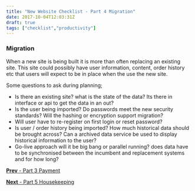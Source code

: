 ```yaml
---
title: "New Website Checklist - Part 4 Migration"
date: 2017-10-04T12:03:31Z
draft: true
tags: ["checklist","productivity"]
---
```


### Migration

When a new site is being built it is more than often replacing an existing site. This site could possibly have user information, content, order history etc that users will expect to be in place when the use the new site.

Some questions to ask during planning;

* Is there an existing site? what is the state of the data? Its there in interface or api to get the data in an out?
* Is the user being imported? Do passwords meet the new security standards? Will the hashing or encryption support migration? 
* Will user have to re-register on first login or reset password?
* Is user / order history being imported? How much historical data should be brought across? Can a archived data service be used to display historical information to the user?
* Go-live approach will it be big bang or parallel running? does data have to be synchronised between the incumbent and replacement systems and for how long?

[**Prev** - Part 3 Payment](/posts/checklist-new-website-payment/)

[**Next** - Part 5 Housekeeping](/posts/checklist-new-website-housekeeping/)